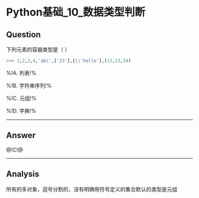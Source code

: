 # Python基础_10_数据类型判断


## Question
下列元素的容器类型是（ ）

```python
>>> 1,2,3,4,'abc',['23'],{1:'hello'},(12,23,34)
```

%!A. 列表!%

%!B. 字符串序列!%

%!C. 元组!%

%!D. 字典!%

----

## Answer
@!C!@

----

## Analysis

所有的多对象，逗号分割的，没有明确用符号定义的集合默认的类型是元组

